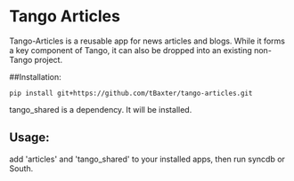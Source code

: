 Tango Articles
=====

Tango-Articles is a reusable app for news articles and blogs. While it forms a key component of Tango, it can also be dropped into an existing non-Tango project. 


##Installation:

    pip install git+https://github.com/tBaxter/tango-articles.git

tango_shared is a dependency. It will be installed. 

## Usage:
   add 'articles' and 'tango_shared' to your installed apps, then run syncdb or South.

